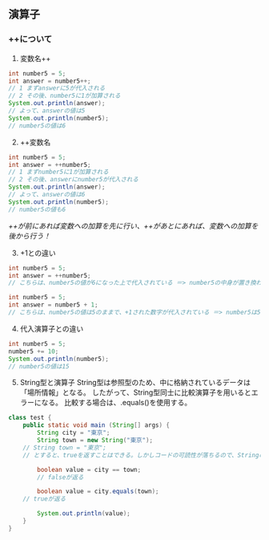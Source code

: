 ## 演算子

### ++について
1. 変数名++
```java
int number5 = 5;
int answer = number5++;
// 1 まずanswerに5が代入される
// 2 その後、number5に1が加算される
System.out.println(answer);
// よって、answerの値は5
System.out.println(number5);
// number5の値は6
```

2. ++変数名
```java
int number5 = 5;
int answer = ++number5;
// 1 まずnumber5に1が加算される
// 2 その後、answerにnumber5が代入される
System.out.println(answer);
// よって、answerの値は6
System.out.println(number5);
// number5の値も6
```

*++が前にあれば変数への加算を先に行い、++があとにあれば、変数への加算を後から行う！*

3. +1との違い
```java
int number5 = 5;
int answer = ++number5;
// こちらは、number5の値が6になった上で代入されている ＝> number5の中身が置き換わっている

int number5 = 5;
int answer = number5 + 1;
// こちらは、number5の値は5のままで、+1された数字が代入されている ＝> number5は5のまま
```

4. 代入演算子との違い
```java
int number5 = 5;
number5 += 10;
System.out.println(number5);
// number5の値は15
```

5. String型と演算子
String型は参照型のため、中に格納されているデータは「場所情報」となる。
したがって、String型同士に比較演算子を用いるとエラーになる。
比較する場合は、.equals()を使用する。
```java
class test {
	public static void main (String[] args) {
		String city = "東京";
		String town = new String("東京");
    // String town = "東京";
    // とすると、trueを返すことはできる。しかしコードの可読性が落ちるので、Stringの比較は必ずequalsを使うこと！

		boolean value = city == town;
		// falseが返る

		boolean value = city.equals(town);
    // trueが返る

		System.out.println(value);
	}
}
```